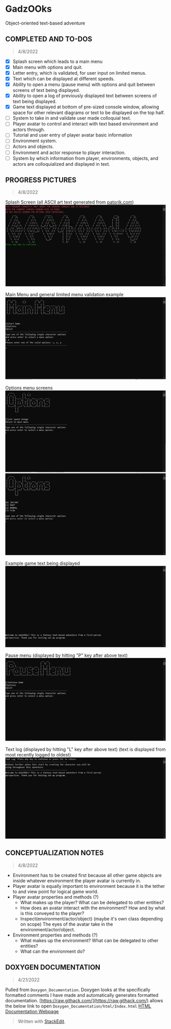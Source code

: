 

# GadzOOks
Object-oriented text-based adventure

## COMPLETED AND TO-DOS
> 4/8/2022
 - [X] Splash screen which leads to a main menu
 - [X] Main menu with options and quit.
 - [X] Letter entry, which is validated, for user input on limited menus.
 - [X] Text which can be displayed at different speeds.
 - [X] Ability to open a menu (pause menu) with options and quit between screens of text being displayed.
 - [X] Ability to open a log of previously displayed text between screens of text being displayed.
 - [X] Game text displayed at bottom of pre-sized console window, allowing space for other relevant diagrams or text to be displayed on the top half.
 - [ ] System to take in and validate user made colloquial text.
 - [ ] Player avatar to control and interact with text based environment and actors through.
 - [ ] Tutorial and user entry of player avatar basic information
 - [ ] Environment system.
 - [ ] Actors and objects.
 - [ ] Environment and actor response to player interaction.
 - [ ] System by which information from player, environments, objects, and actors are colloquialized and displayed in text.

## PROGRESS PICTURES

>4/8/2022

Splash Screen (all ASCII art text generated from [patorjk.com](https://patorjk.com/software/taag/#p=display&f=Big&t=))
![Splash Screen](/Images/SplashScreen.png)

Main Menu and general limited menu validation example
![Main Menu](/Images/MainMenu.png)

Options menu screens
![Main Options Menu](/Images/MainOptionsMenu.png)
![Text Speed Options Menu](/Images/TextSpeedOptionsMenu.png)

Example game text being displayed
![Game Text](/Images/GameText.png)

Pause menu (displayed by hitting "P" key after above text)
![Pause Menu](/Images/PauseMenu.png)

Text log (displayed by hitting "L" key after above text)
(text is displayed from most recently logged to oldest)
![Text Log](/Images/TextLog.png)

## CONCEPTUALIZATION NOTES

>4/8/2022

 - Environment has to be created first because all other game objects are inside whatever environment the player avatar is currently in.
 - Player avatar is equally important to environment because it is the tether to and view point for logical game world.
 - Player avatar properties and methods (?)
	 - What makes up the player? What can be delegated to other entities?
	 - How does an avatar interact with the environment? How and by what is this conveyed to the player?
	 - Inspect(environment/actor/object) (maybe it's own class depending on scope) The eyes of the avatar take in the environment/actor/object.
 - Environment properties and methods (?)
	 - What makes up the environment? What can be delegated to other entities?
	 - What can the environment do?

## DOXYGEN DOCUMENTATION

>4/21/2022

Pulled from `Doxygen_Documentation`.
Doxygen looks at the specifically formatted comments I have made and automatically generates formatted documentation.
[https://raw.githack.com/](https://raw.githack.com/)  allows the below link to open `Doxygen_Documentation/html/Index.html`
[HTML Documentation Webpage](https://raw.githack.com/mgh-GadzOOks/GadzOOks_CS_Console/master/Doxygen_Documentation/html/index.html)


> Written with [StackEdit](https://stackedit.io/).
